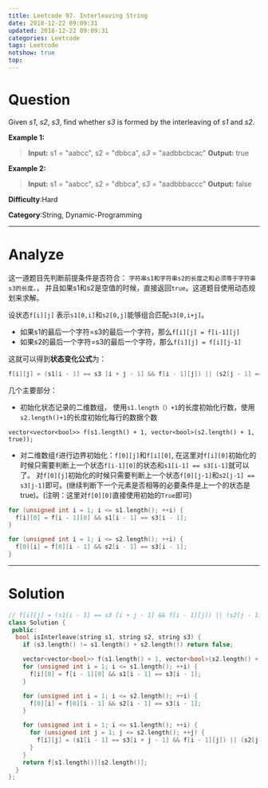```yaml
---
title: Leetcode 97. Interleaving String
date: 2018-12-22 09:09:31
updated: 2018-12-22 09:09:31
categories: Leetcode
tags: Leetcode
notshow: true
top:
---
```


# Question

Given  _s1_,  _s2_,  _s3_, find whether  _s3_  is formed by the interleaving of  _s1_  and  _s2_.

**Example 1:**

> **Input:** s1 = "aabcc", s2 = "dbbca", _s3_ = "aadbbcbcac"
> **Output:** true

**Example 2:**

> **Input:** s1 = "aabcc", s2 = "dbbca", _s3_ = "aadbbbaccc"
> **Output:** false

**Difficulty**:Hard

**Category**:String, Dynamic-Programming

<!-- more -->

------------

# Analyze

这一道题目先判断前提条件是否符合： `字符串s1和字符串s2的长度之和必须等于字符串s3的长度。`， 并且如果s1和s2是空值的时候，直接返回`true`。这道题目使用动态规划来求解。

设状态`f[i][j]` 表示`s1[0,i]`和`s2[0,j]`能够组合匹配`s3[0,i+j]`。

- 如果s1的最后一个字符=s3的最后一个字符，那么`f[i][j] = f[i-1][j]`
- 如果s2的最后一个字符=s3的最后一个字符，那么`f[i][j] = f[i][j-1]`

这就可以得到**状态变化公式**为：

```cpp
f[i][j] = (s1[i - 1] == s3 [i + j - 1] && f[i - 1][j]) || (s2[j - 1] == s3 [i + j - 1] && f[i][j - 1]);
```

几个主要部分：

- 初始化状态记录的二维数组， 使用`s1.length（）+1`的长度初始化行数，使用`s2.length()+1`的长度初始化每行的数据个数

`vector<vector<bool>> f(s1.length() + 1, vector<bool>(s2.length() + 1, true));`

- 对二维数组`f`进行边界初始化：`f[0][j]`和`f[i][0]`, 在这里对`f[i][0]`初始化的时候只需要判断上一个状态`f[i-1][0]`的状态和`s1[i-1] == s3[i-1]`就可以了。 对`f[0][j]`初始化的时候只需要判断上一个状态`f[0][j-1]`和`s2[j-1] == s3[j-1]`即可。(继续判断下一个元素是否相等的必要条件是上一个的状态是true)。(注明：这里对`f[0][0]`直接使用初始的`True`即可)

```cpp
for (unsigned int i = 1; i <= s1.length(); ++i) {
  f[i][0] = f[i - 1][0] && s1[i - 1] == s3[i - 1];
}

for (unsigned int i = 1; i <= s2.length(); ++i) {
  f[0][i] = f[0][i - 1] && s2[i - 1] == s3[i - 1];
}
```

------------

# Solution

```cpp
// f[i][j] = (s1[i - 1] == s3 [i + j - 1] && f[i - 1][j]) || (s2[j - 1] == s3 [i + j - 1] && f[i][j - 1]);
class Solution {
 public:
  bool isInterleave(string s1, string s2, string s3) {
    if (s3.length() != s1.length() + s2.length()) return false;

    vector<vector<bool>> f(s1.length() + 1, vector<bool>(s2.length() + 1, true));
    for (unsigned int i = 1; i <= s1.length(); ++i) {
      f[i][0] = f[i - 1][0] && s1[i - 1] == s3[i - 1];
    }

    for (unsigned int i = 1; i <= s2.length(); ++i) {
      f[0][i] = f[0][i - 1] && s2[i - 1] == s3[i - 1];
    }

    for (unsigned int i = 1; i <= s1.length(); ++i) {
      for (unsigned int j = 1; j <= s2.length(); ++j) {
        f[i][j] = (s1[i - 1] == s3[i + j - 1] && f[i - 1][j]) || (s2[j - 1] == s3[i + j - 1] && f[i][j - 1]);
      }
    }
    return f[s1.length()][s2.length()];
  }
};
```

